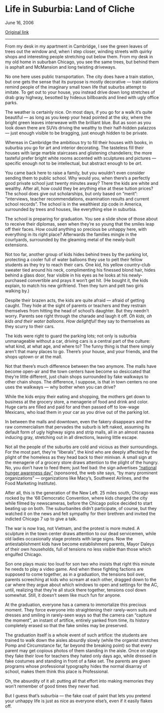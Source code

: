 Life in Suburbia: Land of Cliche
================================

June 16, 2006

[Original link](http://www.aaronsw.com/weblog/suburbia)

* * * * *

From my desk in my apartment in Cambridge, I see the green leaves of
trees out the window and, when I step closer, winding streets with
quirky shops and interesting people stretching out below them. From my
desk in my old home in suburban Chicago, you see the same trees, but
behind them is asphalt and McMansion and long twisting driveways.

No one here uses public transportation. The city does have a train
station, but one gets the sense that its purpose is mostly decorative —
train stations remind people of the imaginary small town life that
suburbs attempt to imitate. To get out to your house, you instead drive
down long stretches of drab gray highway, besotted by hideous billboards
and lined with ugly office parks.

The weather is certainly nice. On most days, if you go for a walk it’s
quite beautiful — as long as you keep your head pointed at the sky,
where the bright green leaves interweave with the brilliant blue. But as
soon as you look down there are SUVs driving the wealthy to their
half-hidden palazzos — just enough visible to be bragging, just enough
hidden to be private.

Whereas in Cambridge the ambitious try to fill their houses with books,
in suburbia you go for art and interior decorating. The tasteless fill
their houses with large marble staircases and glistening chandeliers;
the more tasteful prefer bright white rooms accented with sculptures and
pictures — specific enough not to be intellectual, but abstract enough
to be *art*.

You came back here to raise a family, but you wouldn’t even consider
sending them to public school. Why would you, when there’s a perfectly
good private school just twenty minutes away? There the kids are white
and wealthy. After all, how could they be anything else at these tuition
prices? The school does give out scholarships, but only based on
“merit”: “interviews, teacher recommendations, examination results and
current school records”. The school is in the wealthiest zip code in
America, surrounded by trees and houses, like everything else in
suburbia.

The school is preparing for graduation. You see a slide show of those
about to receive their diplomas, seen when they’re so young that the
smiles leap off their faces. How could anything so precious be unhappy
here, with everything in its right place? Afterwards the families mingle
in the courtyards, surrounded by the gleaming metal of the newly-built
extensions.

Not too far, another group of kids hides behind trees by the parking
lot, protecting a cooler full of water balloons they use to pelt their
fellow students as they try to reach their cars. One kid, his yellow
country-club sweater tied around his neck, complimenting his finessed
blond hair, hides behind a glass door, fear visible in his eyes as he
looks at his newly-purchased convertible and prays it won’t get hit. (He
bought it, the kids explain, to match his new girlfriend. Then they turn
and pelt two girls walking by.)

Despite their brazen acts, the kids are quite afraid — afraid of getting
caught. They hide at the sight of parents or teachers and they restrain
themselves from hitting the head of school’s daughter. But they needn’t
worry. Parents see right through the charade and laugh it off. *Oh kids,
oh kids and their water balloons. How delightful!* they say to
themselves as they scurry to their cars.

The kids were right to guard the parking lots; not only is suburbia
unmanageable without a car, driving cars is a central part of the
culture: what kind, at what age, and where to? The funny thing is that
there simply aren’t that many places to go. There’s your house, and your
friends, and the shops uptown or at the mall.

Not that there’s much difference between the two anymore. The malls have
become open-air and the town centers have become so desiccated that
they’re little different, just chain shops surrounded by fake walkways
to other chain shops. The difference, I suppose, is that in town centers
no one uses the walkways — why bother when you can drive?

While the kids enjoy their eating and shopping, the mothers get down to
business at the grocery store, a menagerie of food and drink and color.
Huge carts are filled and paid for and then passed off to low-wage
Mexicans, who load them in your car as you drive out of the parking lot.

In between the malls and downtown, even the fakery disappears and the
raw commercialism that pervades the suburb is left naked, assuming its
default form of ugly highway signs and strip malls, all in an almost
nausea inducing gray, stretching out in all directions, leaving little
escape.

Not all the people of the suburbs are cold and vicious as their
surroundings. For the most part, they’re “liberals”, the kind who are
deeply affected by the plight of the homeless as they head back to their
minivan. A small sign at the menagerie of a grocery store draws
attention to the plight of the hungry. No, you don’t have to feed them;
just feel bad: the sign advertises [“national hunger awareness
day”](http://www.hungerday.org/) (sponsored, the web site says, “by many
prominent organizations” — organizations like Macy’s, Southwest
Airlines, and the Food Marketing Institute).

After all, this is the generation of the New Left. 25 miles south,
Chicago was rocked by the ‘68 Democratic Convention, where kids charged
the city while filmed by newscameras, before the Chicago police decided
to start beating up on both. The suburbanites didn’t participate, of
course, but they watched it on the news and felt sympathy for their
brethren and invited the indicted Chicago 7 up to give a talk.

The war is now Iraq, not Vietnam, and the protest is more muted. A
sculpture in the town center draws attention to our dead servicemen,
while old ladies occasionally stage protests with large signs. Now the
antiestablishment kids have become establishment parents, Mayor Daleys
of their own households, full of tensions no less visible than those
which engulfed Chicago.

Son one plays music too loud for son two who insists that right this
minute he needs to play a video game. And when these fighting factions
are supposed to come together, as in a graduation, the tensions boil
over, parents screeching at kids who scream at each other, dragged down
to the car where they argue about which windows to open and settings for
the AC, until, realizing that they’re all stuck there together, tensions
cool down somewhat. Still, it doesn’t seem like much fun for anyone.

At the graduation, everyone has a camera to immortalize this precious
moment. They force everyone into straightening their rarely-worn suits
and dresses and smiling in rarely-seen ways so that the camera can
“capture the moment”, an instant of artifice, entirely yanked from time,
its history completely erased so that the fake smiles may be preserved.

The graduation itself is a whole event of such artifice: the students
are trained to walk down the aisles absurdly slowly (while the organist
stretches Pomp and Circumstance far, far beyond the breaking point) so
that every parent may get copious photos of them standing in the aisle.
Once on stage they fake their love for teachers they hated only days
ago, while dressed in fake costumes and standing in front of a fake set.
The parents are given programs whose professional typography hides the
normal disarray of school, makes them think this place is Professional.

Oh, the absurdity of it all: putting all that effort into making
memories they won’t remember of good times they never had.

But I guess that’s suburbia — the fake coat of paint that lets you
pretend your unhappy life is just as nice as everyone else’s, even if it
easily flakes off.
